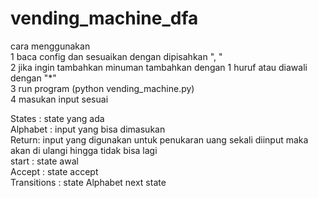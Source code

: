 # vending_machine_dfa  
cara menggunakan  
1 baca config dan sesuaikan dengan dipisahkan ", "  
2 jika ingin tambahkan minuman tambahkan dengan 1 huruf atau diawali dengan "*"  
3 run program (python vending_machine.py)   
4 masukan input sesuai  
  
States : state yang ada  
Alphabet : input yang bisa dimasukan  
Return: input yang digunakan untuk penukaran uang sekali diinput maka akan di ulangi hingga tidak bisa lagi  
start : state awal  
Accept : state accept  
Transitions : state Alphabet next state  
